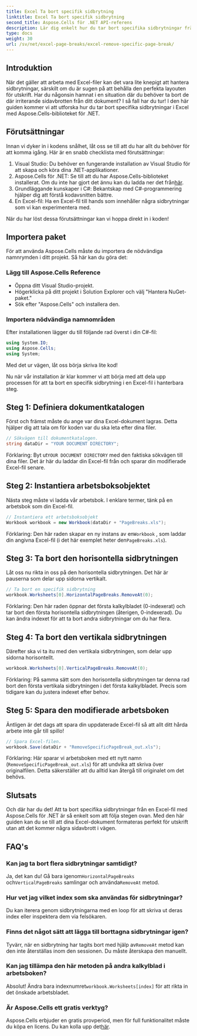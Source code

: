 ```yaml
---
title: Excel Ta bort specifik sidbrytning
linktitle: Excel Ta bort specifik sidbrytning
second_title: Aspose.Cells för .NET API-referens
description: Lär dig enkelt hur du tar bort specifika sidbrytningar från Excel-filer med Aspose.Cells för .NET i denna omfattande, steg-för-steg-guide.
type: docs
weight: 30
url: /sv/net/excel-page-breaks/excel-remove-specific-page-break/
---
```

## Introduktion

När det gäller att arbeta med Excel-filer kan det vara lite knepigt att hantera sidbrytningar, särskilt om du är sugen på att behålla den perfekta layouten för utskrift. Har du någonsin hamnat i en situation där du behöver ta bort de där irriterande sidavbrotten från ditt dokument? I så fall har du tur! I den här guiden kommer vi att utforska hur du tar bort specifika sidbrytningar i Excel med Aspose.Cells-biblioteket för .NET. 

## Förutsättningar 

Innan vi dyker in i kodens snålhet, låt oss se till att du har allt du behöver för att komma igång. Här är en snabb checklista med förutsättningar:

1. Visual Studio: Du behöver en fungerande installation av Visual Studio för att skapa och köra dina .NET-applikationer.
2. Aspose.Cells för .NET: Se till att du har Aspose.Cells-biblioteket installerat. Om du inte har gjort det ännu kan du ladda ner det från[här](https://releases.aspose.com/cells/net/).
3. Grundläggande kunskaper i C#: Bekantskap med C#-programmering hjälper dig att förstå kodavsnitten bättre.
4. En Excel-fil: Ha en Excel-fil till hands som innehåller några sidbrytningar som vi kan experimentera med.

När du har löst dessa förutsättningar kan vi hoppa direkt in i koden!

## Importera paket

För att använda Aspose.Cells måste du importera de nödvändiga namnrymden i ditt projekt. Så här kan du göra det:

### Lägg till Aspose.Cells Reference
- Öppna ditt Visual Studio-projekt.
- Högerklicka på ditt projekt i Solution Explorer och välj "Hantera NuGet-paket."
- Sök efter "Aspose.Cells" och installera den.

### Importera nödvändiga namnområden
Efter installationen lägger du till följande rad överst i din C#-fil:

```csharp
using System.IO;
using Aspose.Cells;
using System;
```

Med det ur vägen, låt oss börja skriva lite kod!

Nu när vår installation är klar kommer vi att börja med att dela upp processen för att ta bort en specifik sidbrytning i en Excel-fil i hanterbara steg.

## Steg 1: Definiera dokumentkatalogen

Först och främst måste du ange var dina Excel-dokument lagras. Detta hjälper dig att tala om för koden var du ska leta efter dina filer.

```csharp
// Sökvägen till dokumentkatalogen.
string dataDir = "YOUR DOCUMENT DIRECTORY";
```

 Förklaring: Byt ut`YOUR DOCUMENT DIRECTORY` med den faktiska sökvägen till dina filer. Det är här du laddar din Excel-fil från och sparar din modifierade Excel-fil senare.

## Steg 2: Instantiera arbetsboksobjektet

Nästa steg måste vi ladda vår arbetsbok. I enklare termer, tänk på en arbetsbok som din Excel-fil.

```csharp
// Instantiera ett arbetsboksobjekt
Workbook workbook = new Workbook(dataDir + "PageBreaks.xls");
```

 Förklaring: Den här raden skapar en ny instans av en`Workbook` , som laddar din angivna Excel-fil (i det här exemplet heter den`PageBreaks.xls`). 

## Steg 3: Ta bort den horisontella sidbrytningen

Låt oss nu rikta in oss på den horisontella sidbrytningen. Det här är pauserna som delar upp sidorna vertikalt.

```csharp
// Ta bort en specifik sidbrytning
workbook.Worksheets[0].HorizontalPageBreaks.RemoveAt(0);
```

Förklaring: Den här raden öppnar det första kalkylbladet (0-indexerat) och tar bort den första horisontella sidbrytningen (återigen, 0-indexerad). Du kan ändra indexet för att ta bort andra sidbrytningar om du har flera. 

## Steg 4: Ta bort den vertikala sidbrytningen

Därefter ska vi ta itu med den vertikala sidbrytningen, som delar upp sidorna horisontellt.

```csharp
workbook.Worksheets[0].VerticalPageBreaks.RemoveAt(0);
```

Förklaring: På samma sätt som den horisontella sidbrytningen tar denna rad bort den första vertikala sidbrytningen i det första kalkylbladet. Precis som tidigare kan du justera indexet efter behov.

## Steg 5: Spara den modifierade arbetsboken

Äntligen är det dags att spara din uppdaterade Excel-fil så att allt ditt hårda arbete inte går till spillo!

```csharp
// Spara Excel-filen.
workbook.Save(dataDir + "RemoveSpecificPageBreak_out.xls");
```

Förklaring: Här sparar vi arbetsboken med ett nytt namn (`RemoveSpecificPageBreak_out.xls`) för att undvika att skriva över originalfilen. Detta säkerställer att du alltid kan återgå till originalet om det behövs.

## Slutsats

Och där har du det! Att ta bort specifika sidbrytningar från en Excel-fil med Aspose.Cells för .NET är så enkelt som att följa stegen ovan. Med den här guiden kan du se till att dina Excel-dokument formateras perfekt för utskrift utan att det kommer några sidavbrott i vägen.

## FAQ's

### Kan jag ta bort flera sidbrytningar samtidigt?  
Ja, det kan du! Gå bara igenom`HorizontalPageBreaks` och`VerticalPageBreaks` samlingar och använda`RemoveAt` metod.

### Hur vet jag vilket index som ska användas för sidbrytningar?  
Du kan iterera genom sidbrytningarna med en loop för att skriva ut deras index eller inspektera dem via felsökaren.

### Finns det något sätt att lägga till borttagna sidbrytningar igen?  
 Tyvärr, när en sidbrytning har tagits bort med hjälp av`RemoveAt` metod kan den inte återställas inom den sessionen. Du måste återskapa den manuellt.

### Kan jag tillämpa den här metoden på andra kalkylblad i arbetsboken?  
 Absolut! Ändra bara indexnumret`workbook.Worksheets[index]` för att rikta in det önskade arbetsbladet.

### Är Aspose.Cells ett gratis verktyg?  
 Aspose.Cells erbjuder en gratis provperiod, men för full funktionalitet måste du köpa en licens. Du kan kolla upp det[här](https://purchase.aspose.com/buy).
